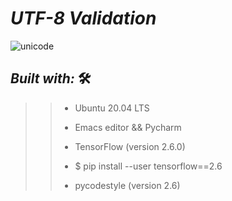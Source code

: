 # *_UTF-8 Validation_*


![unicode](https://user-images.githubusercontent.com/85587286/210466587-2b86b4df-0345-4438-9e1c-c8f80f188123.gif)



## **_Built with:_** 🛠️

>> * Ubuntu 20.04 LTS
>> 
>> * Emacs editor && Pycharm
>> 
>> * TensorFlow (version 2.6.0) 
>> 
>> * $ pip install --user tensorflow==2.6
>> 
>> * pycodestyle (version 2.6)
